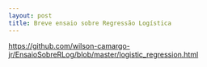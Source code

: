 ```yaml
---
layout: post
title: Breve ensaio sobre Regressão Logística
---
```


https://github.com/wilson-camargo-jr/EnsaioSobreRLog/blob/master/logistic_regression.html
